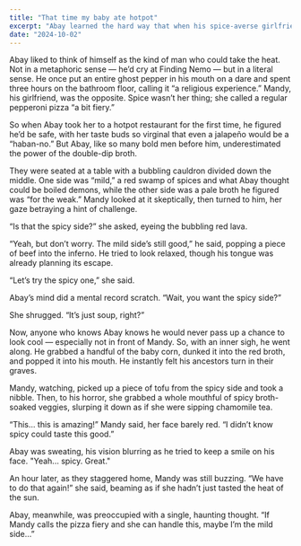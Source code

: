 ```yaml
---
title: "That time my baby ate hotpot"
excerpt: "Abay learned the hard way that when his spice-averse girlfriend devoured the hottest hotpot like it was soup, the real burn wasn’t in the broth—it was in his pride."
date: "2024-10-02"
---
```


Abay liked to think of himself as the kind of man who could take the heat. Not in a metaphoric sense — he’d cry at Finding Nemo — but in a literal sense. He once put an entire ghost pepper in his mouth on a dare and spent three hours on the bathroom floor, calling it “a religious experience.” Mandy, his girlfriend, was the opposite. Spice wasn’t her thing; she called a regular pepperoni pizza “a bit fiery.”

So when Abay took her to a hotpot restaurant for the first time, he figured he’d be safe, with her taste buds so virginal that even a jalapeño would be a “haban-no.” But Abay, like so many bold men before him, underestimated the power of the double-dip broth.

They were seated at a table with a bubbling cauldron divided down the middle. One side was “mild,” a red swamp of spices and what Abay thought could be boiled demons, while the other side was a pale broth he figured was “for the weak.” Mandy looked at it skeptically, then turned to him, her gaze betraying a hint of challenge.

“Is that the spicy side?” she asked, eyeing the bubbling red lava.

“Yeah, but don’t worry. The mild side’s still good,” he said, popping a piece of beef into the inferno. He tried to look relaxed, though his tongue was already planning its escape.

“Let’s try the spicy one,” she said.

Abay’s mind did a mental record scratch. “Wait, you want the spicy side?”

She shrugged. “It’s just soup, right?”

Now, anyone who knows Abay knows he would never pass up a chance to look cool — especially not in front of Mandy. So, with an inner sigh, he went along. He grabbed a handful of the baby corn, dunked it into the red broth, and popped it into his mouth. He instantly felt his ancestors turn in their graves.

Mandy, watching, picked up a piece of tofu from the spicy side and took a nibble. Then, to his horror, she grabbed a whole mouthful of spicy broth-soaked veggies, slurping it down as if she were sipping chamomile tea.

“This… this is amazing!” Mandy said, her face barely red. “I didn’t know spicy could taste this good.”

Abay was sweating, his vision blurring as he tried to keep a smile on his face. "Yeah... spicy. Great."

An hour later, as they staggered home, Mandy was still buzzing. “We have to do that again!” she said, beaming as if she hadn’t just tasted the heat of the sun.

Abay, meanwhile, was preoccupied with a single, haunting thought. “If Mandy calls the pizza fiery and she can handle this, maybe I’m the mild side…”